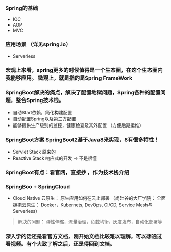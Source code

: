### Spring的基础
- IOC
- AOP
- MVC

### 应用场景 （详见spring.io）
- Serverless
### 宏观上来看，spring更多的时候值得是一个生态圈，在这个生态圈内我能够应用。 微观上，就是指的是Spring FrameWork

### SpringBoot解决的痛点，解决了**配置地狱问题**，Spring各种的配置问题，整合Spring技术栈。
- 自动Start依赖，简化构建配置
- 自动配置Spring以及第三方配置
- 能够提供生产级别的监控，健康检查及其外配置 （方便后期运维）
### SpringBoot方案 SpringBoot2基于Java8来实现，8有很多特性！
- Servlet Stack 原来的
- Reactive Stack 响应式的开发 => 不是很懂
### SpringBoot有点：看官网，直接抄 ，作为技术栈介绍
### SpringBoo + SpringCloud
- Cloud Native 云原生： 原生应用如何在云上部署 （尚硅谷的大厂学院： 全面拥抱云原生： Docker，Kubernets, DevOps, CI/CD, Service Mesh与Serverless）
> 解决的问题： 弹性伸缩，流量治理，负载均衡，灰度发布，自动化部署等

### 深入学的话还是看官方文档，刚开始文档比较难以理解，可以想通过看视频。有个大致了解之后，还是得回到文档。
